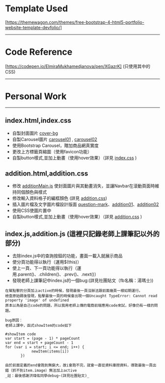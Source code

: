 # Template Used
[https://themewagon.com/themes/free-bootstrap-4-html5-portfolio-website-template-devfolio/]
***
# Code Reference
[https://codepen.io/ElmiraMukhamedjanova/pen/XGazrK] (只使用其中的CSS)
***
# Personal Work
***
## index.html,index.css
* 自製封面圖片 [cover-bg](./img/cover-bg.png)
* 自製Carousel圖片 [carousel01](./img.carousel01.png) , [carousel02](./img.carousel02.png)
* 使用Bootstrap Carousel，贈加商品網真實度
* 更改上方標籤頁縮圖（使用favicon功能）
* 自製button樣式,並加上動畫（使用hover效果）（詳見 [index.css](./css/index.css) )

## addition.html,addition.css
* 修改 [additionMain.js](./js/additionMain.js) 使封面圖片與其動畫消失，並讓Navbar在滾動頁面時維持同個顏色與樣式
* 修改輸入資料格子的編框顏色 (詳見 [addition.css](./css/addition.css))
* 插入圖片檔及文字圖片檔設計版面
[question-mark](./img/question-mark.jpg)、[addition01](./img/addition01.png)、[addition02](./img/addition02.png)
* 使用CSS使圖片置中
* 自製button樣式,並加上動畫（使用hover效果）（詳見 [addition.css](./css/addition.css) )

## index.js,addition.js (這裡只記錄老師上課筆記以外的部分)
* 去除index.js中的查詢按鈕的功能，畫面一載入就展示商品
* 使分頁功能得以執行（運用$(this)）
* 使上一頁、下一頁功能得以執行（運用.parent()、.children()、.prev()、.next()）
* 發現老師上課筆記中index.js的一個bug:(詳見社團貼文（fb名稱：湯瑪士))
```
在幫點擊的分頁加上active的時候，發現最後一頁沒辦法跟前面幾頁一樣如期運行。
檢查原始碼後發現，點擊最後一頁的時候會出現一個Uncaught TypeError: Cannot read property 'image' of undefined
原本以為是自己code的問題，所以我用老師上傳的電商前端應用code來試，好像仍有一樣的問題。
```

```
bug原因：
老師上課中，函式showItem的code如下

#showItem code
var start = (page - 1) * pageCount
var end = start + pageCount - 1
for (var i = start; i <= end; i++) {
            newItem(items[i])
       })

由於前面定義的end會跑到無窮大，故i會跑不完，就會一直從資料庫撈資料，導致最後一頁出錯（抓不到item.image）無法加上active
_註：最後感謝洪瑋佑同學debug~(詳見社團貼文)_
```

